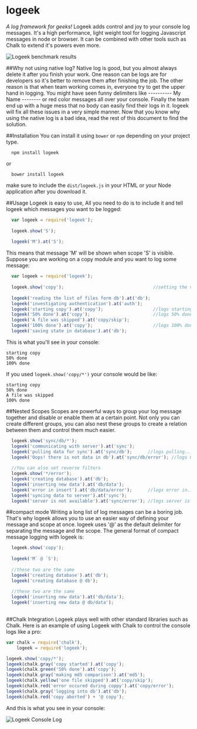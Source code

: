 # logeek
*A log framework for geeks!*
Logeek adds control and joy to your console log messages. It's a high performance, light weight tool for logging Javascript messages in node or browser. It can be combined with other tools such as Chalk to  extend it's powers even more.

![Logeek benchmark results](http://z84.imgup.net/ScreenShotbbbd.png)

##Why not using native log?
Native log is good, but you almost always delete it after you finish your work. One reason can be logs are for developers so it's better to remove them after finishing the job. The other reason is that when team working comes in, everyone try to get the upper hand in logging. You might have seen funny delimiters like ---------- My Name --------  or red color messages all over your console. Finally the team end up with a huge mess that no body can easily find their logs in it. logeek will fix all these issues in a very simple manner. Now that you know why using the native log is a bad idea, read the rest of this document to find the solution.

##Installation
You can install it using ```bower``` or ```npm``` depending on your project type. 
```
  npm install logeek
```
or
```
  bower install logeek
```
make sure to include the ```dist/logeek.js``` in your HTML or your Node application after you download it.

##Usage
Logeek is easy to use, All you need to do is to include it and tell logeek which messages you want to be logged: 

```javascript
  var logeek = require('logeek');
  
  logeek.show('S');
  
  logeek('M').at('S');
```

This means that message 'M' will be shown when scope 'S' is visible. Suppose you are working on a copy module and you want to log some message:
```javascript
  var logeek = require('logeek');
  
  logeek.show('copy');                                  //setting the visible scope
  
  logeek('reading the list of files form db').at('db');
  logeek('investigating authentication').at('auth');
  logeek('starting copy').at('copy');                   //logs starting copy
  logeek('50% done').at('copy');                        //logs 50% done
  logeek('A file was skipped').at('copy/skip');
  logeek('100% done').at('copy');                       //logs 100% done
  logeek('saving state in database').at('db');
```

This is what you'll see in your console: 
```
starting copy
50% done
100% done
```

If you used ```logeek.show('copy/*')``` your console would be like:
```
starting copy
50% done
A file was skipped
100% done
```

##Nested Scopes
Scopes are powerful ways to group your log message together and disable or enable them at a certain point. Not only you can create different groups, you can also nest these groups to create a relation between them  and control them much easier. 
```javascript
  logeek.show('sync/db/*');
  logeek('communicating with server').at('sync');
  logeek('pulling data for sync').at('sync/db');      //logs pulling...
  logeek('Oops! there is not data in db').at('sync/db/error'); //logs Oops!...
  
  //You can also set reverse filters
  logeek.show('*/error');
  logeek('creating database').at('db');
  logeek('inserting new data').at('db/data');
  logeek('error in insert').at('db/data/error');      //logs error in...
  logeek('syncing data to server').at('sync');
  logeek('server is not available').at('sync/error'); //logs server is not...
```

##compact mode
Writing a long list of log messages can be a boring job. That's why logeek allows you to use an easier way of defining your message and scope at once. logeek uses '@' as the default delimiter for separating the message and the scope. The general format of compact message logging with logeek is:
```javascript
  logeek.show('copy');
  
  logeek('M` @ `S');
  
  //these two are the same
  logeek('creating database').at('db');
  logeek('creating database @ db');
  
  //these two are the same
  logeek('inserting new data').at('db/data');
  logeek('inserting new data @ db/data');
  
```

##Chalk Integration
Logeek plays well with other standard libraries such as Chalk. Here is an example of using Logeek with Chalk to control the console logs like a pro: 

```Javascript
var chalk = require('chalk'),
    logeek = require('logeek');

logeek.show('copy/*');
logeek(chalk.gray('copy started').at('copy');
logeek(chalk.green('50% done').at('copy');
logeek(chalk.gray('making md5 comparison').at('md5');
logeek(chalk.yellow('one file skipped').at('copy/skip');
logeek(chalk.red('error occured during coppy').at('copy/error');
logeek(chalk.gray('logging into db').at('db');
logeek(chalk.red('copy aborted') + '@ copy');
```

And this is what you see in your console: 

![Logeek Console Log](http://m08.imgup.net/ScreenShoteedf.png)
